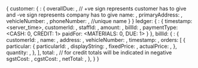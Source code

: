 {
  customer: {
    <customer-id>: {
      overallDue: <double>, // +ve sign represents customer has to give and -ve sign represents company has to give
      name: <string>,
      primaryAddress: <string>,
      vehicleNumber: <string>,
      phoneNumber: <string>, //unique name
    }
  }
  ledger: {
    <ledger-id>: {
      timestamp: <server_time>,
      customerId: <customer-id>,
      staffId: <user-id>,
      amount: <number>,
      billId: <bill-id>,
      paymentType: <CASH: 0, CREDIT: 1>
      paidFor: <MATERIALS: 0, DUE: 1>
    }
  },
  billId: {
    <bill-id>: {
      customerId: <customer-id>,
      name: <string>,
      address: <string>,
      vehicleNumber: <string>,
      timestamp: <timestamp>,
      orders: [
        {
          particular: {
            particularId: <product-id>,
            displayString: <string>,
            fixedPrice: <string>,
            actualPrice: <string>,
          },
          quantity: <number>,
        },
      ],
      total: <number>, // for credit totals will be indicated in negative
      sgstCost: <number>,
      cgstCost: <number>,
      netTotal: <number>,
    },
  }
}